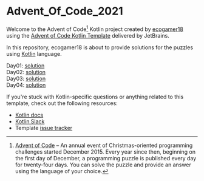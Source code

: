 # Advent_Of_Code_2021

Welcome to the Advent of Code[^aoc] Kotlin project created by [ecogamer18][github] using the [Advent of Code Kotlin Template][template] delivered by JetBrains.

In this repository, ecogamer18 is about to provide solutions for the puzzles using [Kotlin][kotlin] language.

Day01:  [ solution](src/Day01.kt)  
Day02:  [ solution](src/Day02.kt)  
Day03:  [ solution](src/Day03.kt)  
Day04:  [ solution](src/Day04.kt)  

If you're stuck with Kotlin-specific questions or anything related to this template, check out the following resources:

- [Kotlin docs][docs]
- [Kotlin Slack][slack]
- Template [issue tracker][issues]


[^aoc]:
    [Advent of Code][aoc] – An annual event of Christmas-oriented programming challenges started December 2015.
    Every year since then, beginning on the first day of December, a programming puzzle is published every day for twenty-four days.
    You can solve the puzzle and provide an answer using the language of your choice.

[aoc]: https://adventofcode.com
[docs]: https://kotlinlang.org/docs/home.html
[github]: https://github.com/ecogamer18
[issues]: https://github.com/kotlin-hands-on/advent-of-code-kotlin-template/issues
[kotlin]: https://kotlinlang.org
[slack]: https://surveys.jetbrains.com/s3/kotlin-slack-sign-up
[template]: https://github.com/kotlin-hands-on/advent-of-code-kotlin-template
